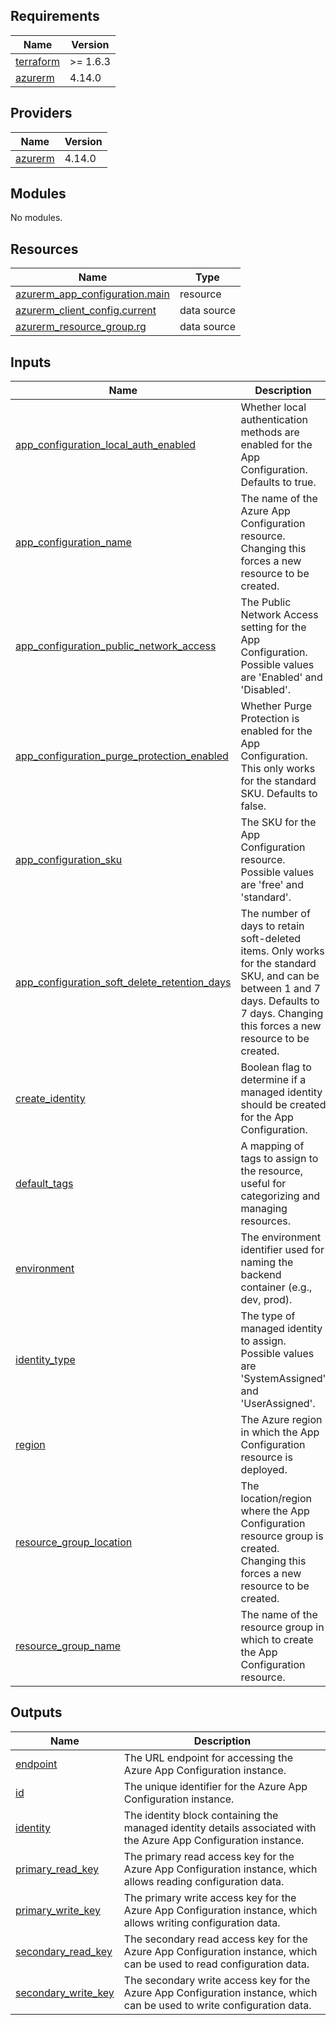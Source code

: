 ## Requirements

| Name | Version |
|------|---------|
| <a name="requirement_terraform"></a> [terraform](#requirement\_terraform) | >= 1.6.3 |
| <a name="requirement_azurerm"></a> [azurerm](#requirement\_azurerm) | 4.14.0 |

## Providers

| Name | Version |
|------|---------|
| <a name="provider_azurerm"></a> [azurerm](#provider\_azurerm) | 4.14.0 |

## Modules

No modules.

## Resources

| Name | Type |
|------|------|
| [azurerm_app_configuration.main](https://registry.terraform.io/providers/hashicorp/azurerm/4.14.0/docs/resources/app_configuration) | resource |
| [azurerm_client_config.current](https://registry.terraform.io/providers/hashicorp/azurerm/4.14.0/docs/data-sources/client_config) | data source |
| [azurerm_resource_group.rg](https://registry.terraform.io/providers/hashicorp/azurerm/4.14.0/docs/data-sources/resource_group) | data source |

## Inputs

| Name | Description | Type | Default | Required |
|------|-------------|------|---------|:--------:|
| <a name="input_app_configuration_local_auth_enabled"></a> [app\_configuration\_local\_auth\_enabled](#input\_app\_configuration\_local\_auth\_enabled) | Whether local authentication methods are enabled for the App Configuration. Defaults to true. | `bool` | `true` | no |
| <a name="input_app_configuration_name"></a> [app\_configuration\_name](#input\_app\_configuration\_name) | The name of the Azure App Configuration resource. Changing this forces a new resource to be created. | `string` | n/a | yes |
| <a name="input_app_configuration_public_network_access"></a> [app\_configuration\_public\_network\_access](#input\_app\_configuration\_public\_network\_access) | The Public Network Access setting for the App Configuration. Possible values are 'Enabled' and 'Disabled'. | `string` | `"Enabled"` | no |
| <a name="input_app_configuration_purge_protection_enabled"></a> [app\_configuration\_purge\_protection\_enabled](#input\_app\_configuration\_purge\_protection\_enabled) | Whether Purge Protection is enabled for the App Configuration. This only works for the standard SKU. Defaults to false. | `string` | `"false"` | no |
| <a name="input_app_configuration_sku"></a> [app\_configuration\_sku](#input\_app\_configuration\_sku) | The SKU for the App Configuration resource. Possible values are 'free' and 'standard'. | `string` | `"standard"` | no |
| <a name="input_app_configuration_soft_delete_retention_days"></a> [app\_configuration\_soft\_delete\_retention\_days](#input\_app\_configuration\_soft\_delete\_retention\_days) | The number of days to retain soft-deleted items. Only works for the standard SKU, and can be between 1 and 7 days. Defaults to 7 days. Changing this forces a new resource to be created. | `number` | `7` | no |
| <a name="input_create_identity"></a> [create\_identity](#input\_create\_identity) | Boolean flag to determine if a managed identity should be created for the App Configuration. | `bool` | `false` | no |
| <a name="input_default_tags"></a> [default\_tags](#input\_default\_tags) | A mapping of tags to assign to the resource, useful for categorizing and managing resources. | `map(any)` | n/a | yes |
| <a name="input_environment"></a> [environment](#input\_environment) | The environment identifier used for naming the backend container (e.g., dev, prod). | `string` | `"dev"` | no |
| <a name="input_identity_type"></a> [identity\_type](#input\_identity\_type) | The type of managed identity to assign. Possible values are 'SystemAssigned' and 'UserAssigned'. | `string` | `"SystemAssigned"` | no |
| <a name="input_region"></a> [region](#input\_region) | The Azure region in which the App Configuration resource is deployed. | `string` | `"weu"` | no |
| <a name="input_resource_group_location"></a> [resource\_group\_location](#input\_resource\_group\_location) | The location/region where the App Configuration resource group is created. Changing this forces a new resource to be created. | `string` | `"West Europe"` | no |
| <a name="input_resource_group_name"></a> [resource\_group\_name](#input\_resource\_group\_name) | The name of the resource group in which to create the App Configuration resource. | `string` | n/a | yes |

## Outputs

| Name | Description |
|------|-------------|
| <a name="output_endpoint"></a> [endpoint](#output\_endpoint) | The URL endpoint for accessing the Azure App Configuration instance. |
| <a name="output_id"></a> [id](#output\_id) | The unique identifier for the Azure App Configuration instance. |
| <a name="output_identity"></a> [identity](#output\_identity) | The identity block containing the managed identity details associated with the Azure App Configuration instance. |
| <a name="output_primary_read_key"></a> [primary\_read\_key](#output\_primary\_read\_key) | The primary read access key for the Azure App Configuration instance, which allows reading configuration data. |
| <a name="output_primary_write_key"></a> [primary\_write\_key](#output\_primary\_write\_key) | The primary write access key for the Azure App Configuration instance, which allows writing configuration data. |
| <a name="output_secondary_read_key"></a> [secondary\_read\_key](#output\_secondary\_read\_key) | The secondary read access key for the Azure App Configuration instance, which can be used to read configuration data. |
| <a name="output_secondary_write_key"></a> [secondary\_write\_key](#output\_secondary\_write\_key) | The secondary write access key for the Azure App Configuration instance, which can be used to write configuration data. |
